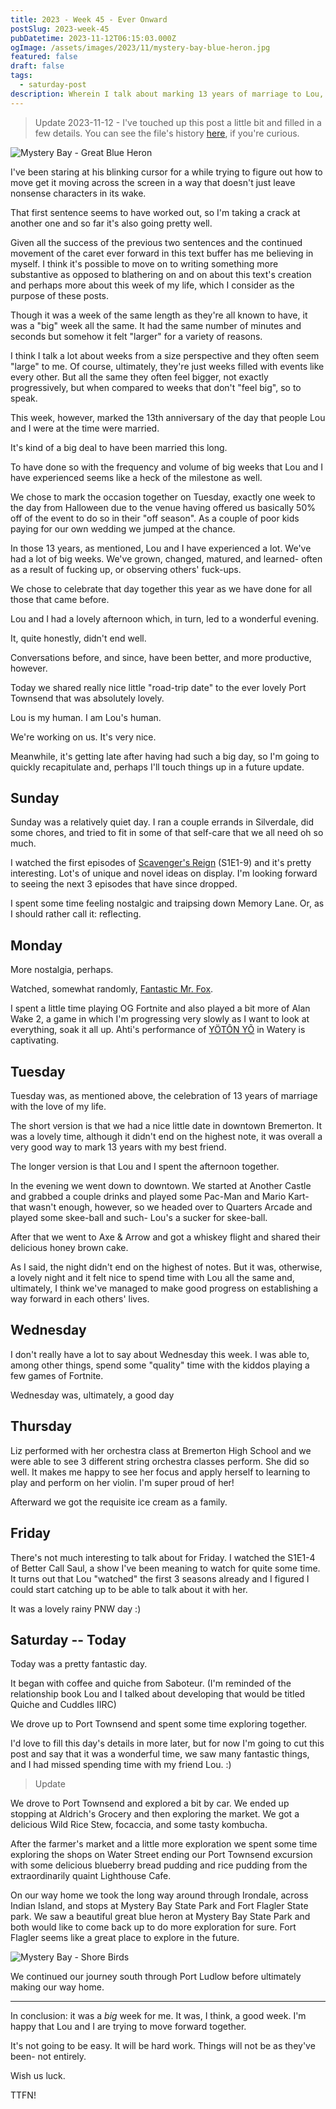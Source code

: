 ```yaml
---
title: 2023 - Week 45 - Ever Onward
postSlug: 2023-week-45
pubDatetime: 2023-11-12T06:15:03.000Z
ogImage: /assets/images/2023/11/mystery-bay-blue-heron.jpg
featured: false
draft: false
tags:
  - saturday-post
description: Wherein I talk about marking 13 years of marriage to Lou, talk about some media consumed, and generally describe the process of the writing this post at the beginning. I think this is rather WIP and I may be back to update it...
---
```


> Update 2023-11-12 - I've touched up this post a little bit and filled in a few details. You can see the file's history [here](https://github.com/ephbaum/EphWordsBlog/blob/main/src/content/blog/2023/11/2023-11-11-2023-week-45-ever-onward.md), if you're curious.

![Mystery Bay - Great Blue Heron](/assets/images/2023/11/mystery-bay-blue-heron.jpg)

I've been staring at his blinking cursor for a while trying to figure out how to move get it moving across the screen in a way that doesn't just leave nonsense characters in its wake.

That first sentence seems to have worked out, so I'm taking a crack at another one and so far it's also going pretty well.

Given all the success of the previous two sentences and the continued movement of the caret ever forward in this text buffer has me believing in myself. I think it's possible to move on to writing something more substantive as opposed to blathering on and on about this text's creation and perhaps more about this week of my life, which I consider as the purpose of these posts.

Though it was a week of the same length as they're all known to have, it was a "big" week all the same. It had the same number of minutes and seconds but somehow it felt "larger" for a variety of reasons.

I think I talk a lot about weeks from a size perspective and they often seem "large" to me. Of course, ultimately, they're just weeks filled with events like every other. But all the same they often feel bigger, not exactly progressively, but when compared to weeks that don't "feel big", so to speak.

This week, however, marked the 13th anniversary of the day that people Lou and I were at the time were married.

It's kind of a big deal to have been married this long.

To have done so with the frequency and volume of big weeks that Lou and I have experienced seems like a heck of the milestone as well.

We chose to mark the occasion together on Tuesday, exactly one week to the day from Halloween due to the venue having offered us basically 50% off of the event to do so in their "off season". As a couple of poor kids paying for our own wedding we jumped at the chance.

In those 13 years, as mentioned, Lou and I have experienced a lot. We've had a lot of big weeks. We've grown, changed, matured, and learned- often as a result of fucking up, or observing others' fuck-ups.

We chose to celebrate that day together this year as we have done for all those that came before.

Lou and I had a lovely afternoon which, in turn, led to a wonderful evening.

It, quite honestly, didn't end well.

Conversations before, and since, have been better, and more productive, however.

Today we shared really nice little "road-trip date" to the ever lovely Port Townsend that was absolutely lovely.

Lou is my human. I am Lou's human.

We're working on us. It's very nice.

Meanwhile, it's getting late after having had such a big day, so I'm going to quickly recapitulate and, perhaps I'll touch things up in a future update.

## Sunday

Sunday was a relatively quiet day. I ran a couple errands in Silverdale, did some chores, and tried to fit in some of that self-care that we all need oh so much.

I watched the first episodes of [Scavenger's Reign](https://www.imdb.com/title/tt21056886/) (S1E1-9) and it's pretty interesting. Lot's of unique and novel ideas on display. I'm looking forward to seeing the next 3 episodes that have since dropped.

I spent some time feeling nostalgic and traipsing down Memory Lane. Or, as I should rather call it: reflecting.

## Monday

More nostalgia, perhaps.

Watched, somewhat randomly, [Fantastic Mr. Fox](https://www.imdb.com/title/tt0432283/).

I spent a little time playing OG Fortnite and also played a bit more of Alan Wake 2, a game in which I'm progressing very slowly as I want to look at everything, soak it all up. Ahti's performance of [YÖTÔN YÕ](https://www.youtube.com/watch?v=UY-QAd-WR8I) in Watery is captivating.

## Tuesday

Tuesday was, as mentioned above, the celebration of 13 years of marriage with the love of my life.

The short version is that we had a nice little date in downtown Bremerton. It was a lovely time, although it didn't end on the highest note, it was overall a very good way to mark 13 years with my best friend.

The longer version is that Lou and I spent the afternoon together.

In the evening we went down to downtown. We started at Another Castle and grabbed a couple drinks and played some Pac-Man and Mario Kart- that wasn't enough, however, so we headed over to Quarters Arcade and played some skee-ball and such- Lou's a sucker for skee-ball.

After that we went to Axe & Arrow and got a whiskey flight and shared their delicious honey brown cake.

As I said, the night didn't end on the highest of notes. But it was, otherwise, a lovely night and it felt nice to spend time with Lou all the same and, ultimately, I think we've managed to make good progress on establishing a way forward in each others' lives.

## Wednesday

I don't really have a lot to say about Wednesday this week. I was able to, among other things, spend some "quality" time with the kiddos playing a few games of Fortnite.

Wednesday was, ultimately, a good day

## Thursday

Liz performed with her orchestra class at Bremerton High School and we were able to see 3 different string orchestra classes perform. She did so well. It makes me happy to see her focus and apply herself to learning to play and perform on her violin. I'm super proud of her!

Afterward we got the requisite ice cream as a family.

## Friday

There's not much interesting to talk about for Friday. I watched the S1E1-4 of Better Call Saul, a show I've been meaning to watch for quite some time. It turns out that Lou "watched" the first 3 seasons already and I figured I could start catching up to be able to talk about it with her.

It was a lovely rainy PNW day :)

## Saturday -- Today

Today was a pretty fantastic day.

It began with coffee and quiche from Saboteur. (I'm reminded of the relationship book Lou and I talked about developing that would be titled Quiche and Cuddles IIRC)

We drove up to Port Townsend and spent some time exploring together.

I'd love to fill this day's details in more later, but for now I'm going to cut this post and say that it was a wonderful time, we saw many fantastic things, and I had missed spending time with my friend Lou. :)

> Update

We drove to Port Townsend and explored a bit by car. We ended up stopping at Aldrich's Grocery and then exploring the market. We got a delicious Wild Rice Stew, focaccia, and some tasty kombucha.

After the farmer's market and a little more exploration we spent some time exploring the shops on Water Street ending our Port Townsend excursion with some delicious blueberry bread pudding and rice pudding from the extraordinarily quaint Lighthouse Cafe.

On our way home we took the long way around through Irondale, across Indian Island, and stops at Mystery Bay State Park and Fort Flagler State park. We saw a beautiful great blue heron at Mystery Bay State Park and both would like to come back up to do more exploration for sure. Fort Flagler seems like a great place to explore in the future.

![Mystery Bay - Shore Birds](../../../../assets/images/2023/11/mystery-bay-shore-birds.jpg)

We continued our journey south through Port Ludlow before ultimately making our way home.

---

In conclusion: it was a _big_ week for me. It was, I think, a good week. I'm happy that Lou and I are trying to move forward together.

It's not going to be easy. It will be hard work. Things will not be as they've been- not entirely.

Wish us luck.

TTFN!
